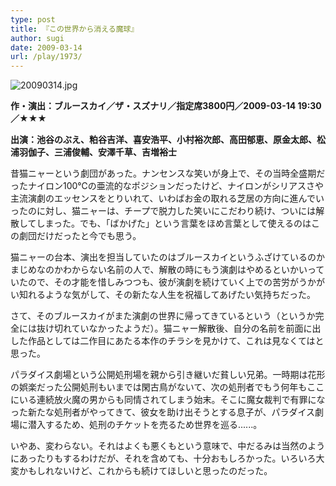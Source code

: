 ```yaml
---
type: post
title: 『この世界から消える魔球』
author: sugi
date: 2009-03-14
url: /play/1973/
---
```

<img alt="20090314.jpg" src="/images/play/20090314.jpg" class="alignleft" />

**作・演出：ブルースカイ／ザ・スズナリ／指定席3800円／2009-03-14 19:30／★★★**

**出演：池谷のぶえ、粕谷吉洋、喜安浩平、小村裕次郎、高田郁恵、原金太郎、松浦羽伽子、三浦俊輔、安澤千草、吉増裕士**

昔猫ニャーという劇団があった。ナンセンスな笑いが身上で、その当時全盛期だったナイロン100℃の亜流的なポジションだったけど、ナイロンがシリアスさや主流演劇のエッセンスをとりいれて、いわばお金の取れる芝居の方向に進んでいったのに対し、猫ニャーは、チープで脱力した笑いにこだわり続け、ついには解散してしまった。でも、「ばかげた」という言葉をほめ言葉として使えるのはこの劇団だけだったと今でも思う。

猫ニャーの台本、演出を担当していたのはブルースカイというふざけているのかまじめなのかわからない名前の人で、解散の時にもう演劇はやめるといかいっていたので、その才能を惜しみつつも、彼が演劇を続けていく上での苦労がうかがい知れるような気がして、その新たな人生を祝福してあげたい気持ちだった。

さて、そのブルースカイがまた演劇の世界に帰ってきているという（というか完全には抜け切れていなかったようだ）。猫ニャー解散後、自分の名前を前面に出した作品としては二作目にあたる本作のチラシを見かけて、これは見なくてはと思った。

パラダイス劇場という公開処刑場を親から引き継いだ貧しい兄弟。一時期は花形の娯楽だった公開処刑もいまでは閑古鳥がないて、次の処刑者でもう何年もここにいる連続放火魔の男からも同情されてしまう始末。そこに魔女裁判で有罪になった新たな処刑者がやってきて、彼女を助け出そうとする息子が、パラダイス劇場に潜入するため、処刑のチケットを売るため世界を巡る......。

いやあ、変わらない。それはよくも悪くもという意味で、中だるみは当然のようにあったりもするわけだが、それを含めても、十分おもしろかった。いろいろ大変かもしれないけど、これからも続けてほしいと思ったのだった。

